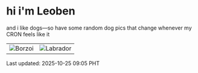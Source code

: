 # hi i'm Leoben

and i like dogs—so have some random dog pics that change whenever my CRON feels like it

|  |  |
|--------|----------|
| ![Borzoi](https://random-dog-vercel.vercel.app/api/random-borzoi?v=1761354322) | ![Labrador](https://random-dog-vercel.vercel.app/api/random-labrador?v=1761354322) |

Last updated: 2025-10-25 09:05 PHT
